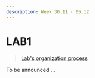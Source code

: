 ```yaml
---
description: Week 30.11 - 05.12
---
```


# LAB1

> [Lab's organization process](../../course-overview/grading/lab.md)

To be announced ...


